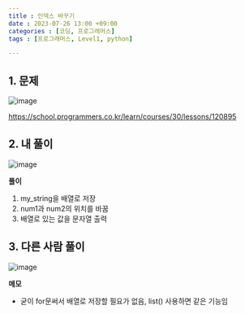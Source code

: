 ```yaml
---
title : 인덱스 바꾸기
date : 2023-07-26 13:00 +09:00
categories : [코딩, 프로그래머스]
tags : [프로그래머스, Level1, python]

---
```

## 1. 문제
![image](https://github.com/mini0-0/mini0-0.github.io/assets/63296983/f9044b0c-e5e4-4931-9992-e7aa97484beb)

<https://school.programmers.co.kr/learn/courses/30/lessons/120895>

## 2. 내 풀이
![image](https://github.com/mini0-0/mini0-0.github.io/assets/63296983/54c7fb7d-2d23-4f84-b999-a443729fdde0)

**풀이**

1. my_string을 배열로 저장
2. num1과 num2의 위치를 바꿈
3. 배열로 있는 값을 문자열 출력

## 3. 다른 사람 풀이
![image](https://github.com/mini0-0/mini0-0.github.io/assets/63296983/b8a7965b-3d74-45c0-bdbb-583601ae16b8)

**메모**

- 굳이 for문써서 배열로 저장할 필요가 없음, list() 사용하면 같은 기능임


